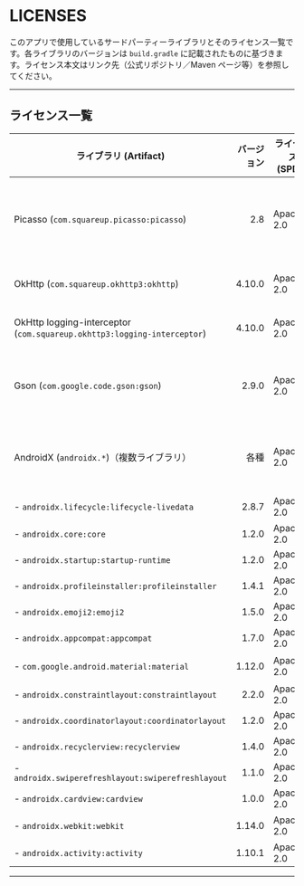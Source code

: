 # LICENSES

このアプリで使用しているサードパーティーライブラリとそのライセンス一覧です。各ライブラリのバージョンは `build.gradle` に記載されたものに基づきます。ライセンス本文はリンク先（公式リポジトリ／Maven ページ等）を参照してください。


---

## ライセンス一覧

| ライブラリ (Artifact) | バージョン | ライセンス (SPDX) | ライセンス本文 / 参照先 | 備考 |
|---|---:|---|---|---|
| Picasso (`com.squareup.picasso:picasso`) | 2.8 | Apache-2.0 | https://github.com/square/picasso (LICENSE) | 画像ダウンロード・キャッシュ用ライブラリ |
| OkHttp (`com.squareup.okhttp3:okhttp`) | 4.10.0 | Apache-2.0 | 公式ドキュメント / GitHub（LICENSE） | HTTP クライアント |
| OkHttp logging-interceptor (`com.squareup.okhttp3:logging-interceptor`) | 4.10.0 | Apache-2.0 | OkHttp プロジェクトのライセンスに準拠。 | ログ用インターセプタ |
| Gson (`com.google.code.gson:gson`) | 2.9.0 | Apache-2.0 | 公式ドキュメント / Maven 中央（LICENSE） | JSON シリアライズ/デシリアライズ |
| AndroidX (`androidx.*`)（複数ライブラリ） | 各種 | Apache-2.0 | AndroidX / Jetpack の各ページ（多くは Apache-2.0） | 下記に個別ライブラリを列挙します。 |
| - `androidx.lifecycle:lifecycle-livedata` | 2.8.7 | Apache-2.0 | AndroidX / Maven | LiveData 等 |
| - `androidx.core:core` | 1.2.0 | Apache-2.0 | AndroidX / Maven |
| - `androidx.startup:startup-runtime` | 1.2.0 | Apache-2.0 | AndroidX / Maven |
| - `androidx.profileinstaller:profileinstaller` | 1.4.1 | Apache-2.0 | AndroidX / Maven |
| - `androidx.emoji2:emoji2` | 1.5.0 | Apache-2.0 | AndroidX / Maven |
| - `androidx.appcompat:appcompat` | 1.7.0 | Apache-2.0 | AndroidX / Maven |
| - `com.google.android.material:material` | 1.12.0 | Apache-2.0 | Material Components（GitHub / Maven） |
| - `androidx.constraintlayout:constraintlayout` | 2.2.0 | Apache-2.0 | ConstraintLayout（AndroidX） |
| - `androidx.coordinatorlayout:coordinatorlayout` | 1.2.0 | Apache-2.0 | AndroidX |
| - `androidx.recyclerview:recyclerview` | 1.4.0 | Apache-2.0 | AndroidX / Maven |
| - `androidx.swiperefreshlayout:swiperefreshlayout` | 1.1.0 | Apache-2.0 | AndroidX |
| - `androidx.cardview:cardview` | 1.0.0 | Apache-2.0 | AndroidX |
| - `androidx.webkit:webkit` | 1.14.0 | Apache-2.0 | AndroidX WebKit（Maven/Google） |
| - `androidx.activity:activity` | 1.10.1 | Apache-2.0 | AndroidX |

---
